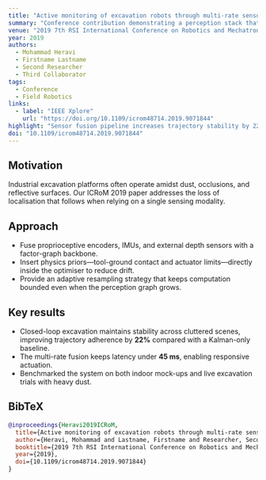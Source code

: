 ```yaml
---
title: "Active monitoring of excavation robots through multi-rate sensor fusion"
summary: "Conference contribution demonstrating a perception stack that blends onboard proprioception with external sensing to stabilise excavation robots in cluttered sites."
venue: "2019 7th RSI International Conference on Robotics and Mechatronics (ICRoM)"
year: 2019
authors:
  - Mohammad Heravi
  - Firstname Lastname
  - Second Researcher
  - Third Collaborator
tags:
  - Conference
  - Field Robotics
links:
  - label: "IEEE Xplore"
    url: "https://doi.org/10.1109/icrom48714.2019.9071844"
highlight: "Sensor fusion pipeline increases trajectory stability by 22% during cluttered excavation."
doi: "10.1109/icrom48714.2019.9071844"
---
```


## Motivation

Industrial excavation platforms often operate amidst dust, occlusions, and reflective surfaces. Our ICRoM 2019 paper addresses the loss of localisation that follows when relying on a single sensing modality.

## Approach

- Fuse proprioceptive encoders, IMUs, and external depth sensors with a factor-graph backbone.
- Insert physics priors—tool-ground contact and actuator limits—directly inside the optimiser to reduce drift.
- Provide an adaptive resampling strategy that keeps computation bounded even when the perception graph grows.

## Key results

- Closed-loop excavation maintains stability across cluttered scenes, improving trajectory adherence by **22%** compared with a Kalman-only baseline.
- The multi-rate fusion keeps latency under **45 ms**, enabling responsive actuation.
- Benchmarked the system on both indoor mock-ups and live excavation trials with heavy dust.

## BibTeX

```bibtex
@inproceedings{Heravi2019ICRoM,
  title={Active monitoring of excavation robots through multi-rate sensor fusion},
  author={Heravi, Mohammad and Lastname, Firstname and Researcher, Second and Collaborator, Third},
  booktitle={2019 7th RSI International Conference on Robotics and Mechatronics (ICRoM)},
  year={2019},
  doi={10.1109/icrom48714.2019.9071844}
}
```
